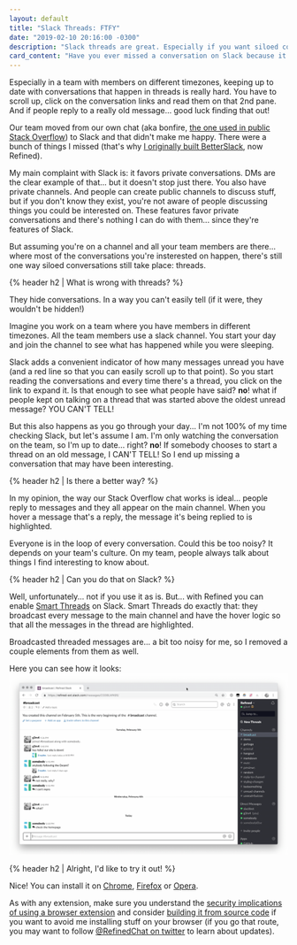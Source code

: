 ```yaml
---
layout: default
title: "Slack Threads: FTFY"
date: "2019-02-10 20:16:00 -0300"
description: "Slack threads are great. Especially if you want siloed conversations."
card_content: "Have you ever missed a conversation on Slack because it was on a thread? Refined's Smart Threads can prevent that from happening again."
---
```


Especially in a team with members on different timezones, keeping up to date with conversations that happen in threads is really hard. You have to scroll up, click on the conversation links and read them on that 2nd pane. And if people reply to a really old message... good luck finding that out!

<!--more-->
Our team moved from our own chat (aka bonfire, [the one used in public Stack Overflow](https://chat.stackoverflow.com/)) to Slack and that didn't make me happy. There were a bunch of things I missed (that's why [I originally built BetterSlack](https://g3rv4.com/2018/08/betterslack), now Refined).

My main complaint with Slack is: it favors private conversations. DMs are the clear example of that... but it doesn't stop just there. You also have private channels. And people can create public channels to discuss stuff, but if you don't know they exist, you're not aware of people discussing things you could be interested on. These features favor private conversations and there's nothing I can do with them... since they're features of Slack.

But assuming you're on a channel and all your team members are there... where most of the conversations you're insterested on happen, there's still one way siloed conversations still take place: threads.

{% header h2 | What is wrong with threads? %}

They hide conversations. In a way you can't easily tell (if it were, they wouldn't be hidden!)

Imagine you work on a team where you have members in different timezones. All the team members use a slack channel. You start your day and join the channel to see what has happened while you were sleeping.

Slack adds a convenient indicator of how many messages unread you have (and a red line so that you can easily scroll up to that point). So you start reading the conversations and every time there's a thread, you click on the link to expand it. Is that enough to see what people have said? **no**! what if people kept on talking on a thread that was started above the oldest unread message? YOU CAN'T TELL!

But this also happens as you go through your day... I'm not 100% of my time checking Slack, but let's assume I am. I'm only watching the conversation on the team, so I'm up to date... right? **no**! If somebody chooses to start a thread on an old message, I CAN'T TELL! So I end up missing a conversation that may have been interesting.

{% header h2 | Is there a better way? %}

In my opinion, the way our Stack Overflow chat works is ideal... people reply to messages and they all appear on the main channel. When you hover a message that's a reply, the message it's being replied to is highlighted.

Everyone is in the loop of every conversation. Could this be too noisy? It depends on your team's culture. On my team, people always talk about things I find interesting to know about.

{% header h2 | Can you do that on Slack? %}

Well, unfortunately... not if you use it as is. But... with Refined you can enable [Smart Threads](/smart-threads) on Slack. Smart Threads do exactly that: they broadcast every message to the main channel and have the hover logic so that all the messages in the thread are highlighted.

Broadcasted threaded messages are... a bit too noisy for me, so I removed a couple elements from them as well.

Here you can see how it looks:
![](/assets/images/smartThreads.gif)

{% header h2 | Alright, I'd like to try it out! %}

Nice! You can install it on [Chrome](https://chrome.google.com/webstore/detail/refined-a-tool-for-slack/mgicdolhkaeefgmbhlohfjoafacijbfh), [Firefox](https://addons.mozilla.org/en-US/firefox/addon/refined-a-tool-for-slack/) or [Opera](/opera).

As with any extension, make sure you understand the [security implications of using a browser extension](/security) and consider [building it from source code](https://github.com/g3rv4/Refined) if you want to avoid me installing stuff on your browser (if you go that route, you may want to follow [@RefinedChat on twitter](https://twitter.com/RefinedChat) to learn about updates).